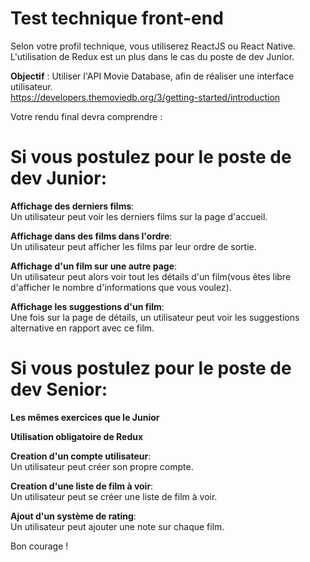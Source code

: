 # Test technique front-end

Selon votre profil technique, vous utiliserez ReactJS ou React Native.  
L'utilisation de Redux est un plus dans le cas du poste de dev Junior.

__Objectif__ : Utiliser l'API Movie Database, afin de réaliser une interface utilisateur.  
https://developers.themoviedb.org/3/getting-started/introduction

Votre rendu final devra comprendre :

# Si vous postulez pour le poste de dev Junior:

__Affichage des derniers films__:<br/>
Un utilisateur peut voir les derniers films sur la page d'accueil.

__Affichage dans des films dans l'ordre__:<br/>
Un utilisateur peut afficher les films par leur ordre de sortie. 

__Affichage d'un film sur une autre page__:<br/>
Un utilisateur peut alors voir tout les détails d'un film(vous êtes libre d'afficher le nombre d'informations que vous voulez).

__Affichage les suggestions d'un film__:<br/>
Une fois sur la page de détails, un utilisateur peut voir les suggestions alternative en rapport avec ce film.


# Si vous postulez pour le poste de dev Senior: 

__Les mêmes exercices que le Junior__

__Utilisation obligatoire de Redux__

__Creation d'un compte utilisateur__:<br/>
Un utilisateur peut créer son propre compte.

__Creation d'une liste de film à voir__:<br/>
Un utilisateur peut se créer une liste de film à voir. 

__Ajout d'un système de rating__:<br/>
Un utilisateur peut ajouter une note sur chaque film.

Bon courage ! 
